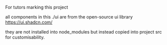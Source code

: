 For tutors marking this project

all components in this ./ui are from the open-source ui library https://ui.shadcn.com/

they are not installed into node_modules but instead copied into project src for customisability. 
